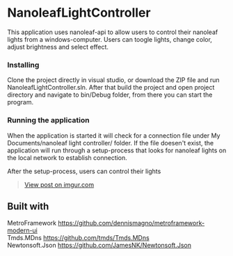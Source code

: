 # NanoleafLightController

This application uses nanoleaf-api to allow users to control their nanoleaf lights from a windows-computer. Users can toogle lights, change color, adjust brightness and select effect. 

### Installing
Clone the project directly in visual studio, or download the ZIP file and run NanoleafLightController.sln. After that build the project and open project directory and navigate to bin/Debug folder, from there you can start the program. 

### Running the application
When the application is started it will check for a connection file under My Documents/nanoleaf light controller/ folder. If the file doesen't exist, the application will run through a setup-process that looks for nanoleaf lights on the local network to establish connection.

After the setup-process, users can control their lights
<p align="left">
 <blockquote class="imgur-embed-pub" lang="en" data-id="wSynrfu"><a href="//imgur.com/wSynrfu">View post on imgur.com</a></blockquote><script async src="//s.imgur.com/min/embed.js" charset="utf-8"></script>
</p>

## Built with
MetroFramework https://github.com/dennismagno/metroframework-modern-ui<br/>
Tmds.MDns https://github.com/tmds/Tmds.MDns<br/>
Newtonsoft.Json https://github.com/JamesNK/Newtonsoft.Json
